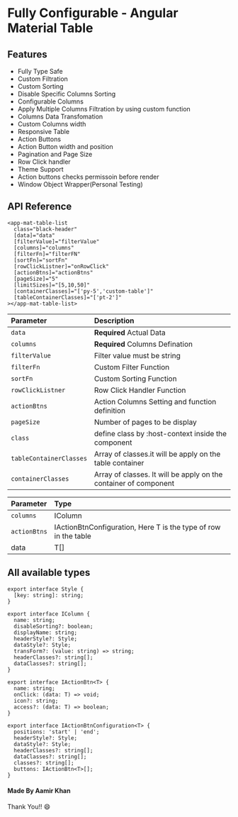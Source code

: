 # Fully Configurable - Angular Material Table

## Features

- Fully Type Safe
- Custom Filtration
- Custom Sorting
- Disable Specific Columns Sorting
- Configurable Columns
- Apply Multiple Columns Filtration by using custom function
- Columns Data Transfomation
- Custom Columns width
- Responsive Table
- Action Buttons
- Action Button width and position
- Pagination and Page Size
- Row Click handler
- Theme Support
- Action buttons checks permissoin before render
- Window Object Wrapper(Personal Testing)

## API Reference

```http
<app-mat-table-list
  class="black-header"
  [data]="data"
  [filterValue]="filterValue"
  [columns]="columns"
  [filterFn]="filterFN"
  [sortFn]="sortFn"
  [rowClickListner]="onRowClick"
  [actionBtns]="actionBtns"
  [pageSize]="5"
  [limitSizes]="[5,10,50]"
  [containerClasses]="['py-5','custom-table']"
  [tableContainerClasses]="['pt-2']"
></app-mat-table-list>
```

| Parameter               | Description                                                      |
| :---------------------- | :--------------------------------------------------------------- |
| `data`                  | **Required** Actual Data                                         |
| `columns`               | **Required** Columns Defination                                  |
| `filterValue`           | Filter value must be string                                      |
| `filterFn`              | Custom Filter Function                                           |
| `sortFn`                | Custom Sorting Function                                          |
| `rowClickListner`       | Row Click Handler Function                                       |
| `actionBtns`            | Action Columns Setting and function definition                   |
| `pageSize`              | Number of pages to be display                                    |
| `class`                 | define class by :host-context inside the component               |
| `tableContainerClasses` | Array of classes.it will be apply on the table container         |
| `containerClasses`      | Array of classes. It will be apply on the container of component |

| Parameter    | Type                                                               |
| :----------- | :----------------------------------------------------------------- |
| `columns`    | IColumn                                                            |
| `actionBtns` | IActionBtnConfiguration<T>, Here T is the type of row in the table |
| data         | T[]                                                                |

## All available types

```http
export interface Style {
  [key: string]: string;
}

export interface IColumn {
  name: string;
  disableSorting?: boolean;
  displayName: string;
  headerStyle?: Style;
  dataStyle?: Style;
  transForm?: (value: string) => string;
  headerClasses?: string[];
  dataClasses?: string[];
}

export interface IActionBtn<T> {
  name: string;
  onClick: (data: T) => void;
  icon?: string;
  access?: (data: T) => boolean;
}

export interface IActionBtnConfiguration<T> {
  positions: 'start' | 'end';
  headerStyle?: Style;
  dataStyle?: Style;
  headerClasses?: string[];
  dataClasses?: string[];
  classes?: string[];
  buttons: IActionBtn<T>[];
}

```

#### Made By Aamir Khan

Thank You!! 😄
